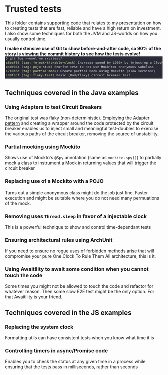 # Trusted tests

This folder contains supporting code that relates to my presentation on how to creating tests that are fast, reliable and have a high return on investment. I also show some techniques for both the JVM and JS-worlds on how you usually control time.

**I make extensive use of Git to show before-and-after code, so 90% of the story is viewing the commit history to see how the tests evolve!**
![git-log-incremental.png](.assets/git-log-incremental.png)

## Techniques covered in the Java examples

### Using Adapters to test Circuit Breakers
The original test was flaky (non-deterministic). Employing the [Adapter pattern](https://refactoring.guru/design-patterns/adapter) and creating a wrapper around the code protected by the circuit breaker enables us to inject small and meaningful test-doubles to exercise the various paths of the circuit breaker, removing the source of unstability.

### Partial mocking using Mockito
Shows use of Mockto's `@Spy` annotation (same as `mockito.spy()`) to partially mock a class to instrument a Mock in returning values that will trigger the circuit breaker

### Replacing use of a Mockito with a POJO
Turns out a simple anonymous class might do the job just fine. Faster execution and might be suitable where you do not need many permuations of the mock.

### Removing uses `Thread.sleep` in favor of a injectable clock
This is a powerful technique to show and control time-dependant tests

### Ensuring architectural rules using ArchUnit
If you need to ensure no rogue uses of forbidden methods arise that will
compromise your pure One Clock To Rule Them All architecture, this is it.

### Using Awaitility to await some condition when you cannot touch the code
Some times you might not be allowed to touch the code and refactor for
whatever reason. Then some slow E2E test might be the only option. For that
Awaitility is your friend.

## Techniques covered in the JS examples

### Replacing the system clock 
Formatting utils can have consistent tests when you know what time it is

### Controlling timers in async/Promise code
Enables you to check the status at any given time in a process while
ensuring that the tests pass in milliseconds, rather than seconds

